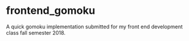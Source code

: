 # frontend_gomoku
A quick gomoku implementation submitted for my front end development class fall semester 2018.
